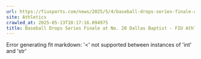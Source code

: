 ```yaml
---
url: https://fiusports.com/news/2025/5/4/baseball-drops-series-finale-at-no-20-dallas-baptist.aspx
site: Athletics
crawled_at: 2025-05-13T10:17:16.094975
title: Baseball Drops Series Finale at No. 20 Dallas Baptist - FIU Athletics
---
```


Error generating fit markdown: '<' not supported between instances of 'int' and 'str'